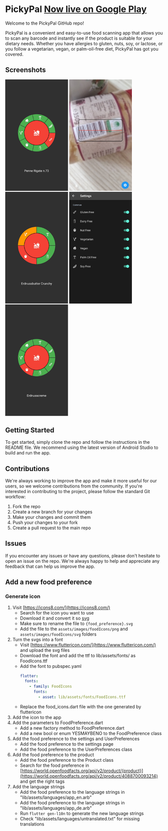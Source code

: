 # PickyPal [Now live on Google Play](https://play.google.com/store/apps/details?id=com.pickypal.android)
Welcome to the PickyPal GitHub repo!

PickyPal is a convenient and easy-to-use food scanning app that allows you to scan any barcode and instantly see if the product is suitable for your dietary needs. Whether you have allergies to gluten, nuts, soy, or lactose, or you follow a vegetarian, vegan, or palm-oil-free diet, PickyPal has got you covered.

## Screenshots
<img src=".github/images/PickyPal1.png" width="200"> <img src=".github/images/PickyPal2.png" width="200"> <img src=".github/images/PickyPal3.png" width="200"> <img src=".github/images/PickyPal4.png" width="200"> <img src=".github/images/PickyPal5.png" width="200"> 


## Getting Started
To get started, simply clone the repo and follow the instructions in the README file. We recommend using the latest version of Android Studio to build and run the app.

## Contributions
We're always working to improve the app and make it more useful for our users, so we welcome contributions from the community. If you're interested in contributing to the project, please follow the standard Git workflow:

1. Fork the repo
2. Create a new branch for your changes
3. Make your changes and commit them
4. Push your changes to your fork
5. Create a pull request to the main repo

## Issues
If you encounter any issues or have any questions, please don't hesitate to open an issue on the repo. We're always happy to help and appreciate any feedback that can help us improve the app.


## Add a new food preference
### Generate icon

1. Visit [https://icons8.com/](https://icons8.com/)
    * Search for the icon you want to use
    * Download it and convert it so [svg](https://convertio.co/png-svg/)
    * Make sure to rename the file to `{food_preference}.svg`
    * Add the file to the `assets/images/foodIcons/png` and `assets/images/foodIcons/svg` folders
2. Turn the svgs into a font
    * Visit [https://www.fluttericon.com/](https://www.fluttericon.com/) and upload the svg files
    * Download the font and add the ttf to lib/assets/fonts/ as FoodIcons.ttf
    * Add the font to pubspec.yaml
        ```yaml
        flutter:
          fonts:
            - family: FoodIcons
              fonts:
                - asset: lib/assets/fonts/FoodIcons.ttf
        ```
    * Replace the food_icons.dart file with the one generated by fluttericon
3. Add the icon to the app
4. Add the parameters to FoodPreference.dart
   * Add a new factory method to FoodPreference.dart
   * Add a new bool or enum YESMAYBENO to the FoodPreference class
5. Add the food preference to the settings and UserPreferences
   * Add the food preference to the settings page
   * Add the food preference to the UserPreferences class
6. Add the food preference to the product
    * Add the food preference to the Product class
    * Search for the food preference in [https://world.openfoodfacts.org/api/v2/product/{product}](https://world.openfoodfacts.org/api/v2/product/4088700093214) and get the right tags 
7. Add the language strings
   * Add the food preference to the language strings in "lib/assets/languages/app_en.arb"
   * Add the food preference to the language strings in "lib/assets/languages/app_de.arb"
   * Run `flutter gen-l10n` to generate the new language strings
   * Check "lib/assets/languages/untranslated.txt" for missing translations







